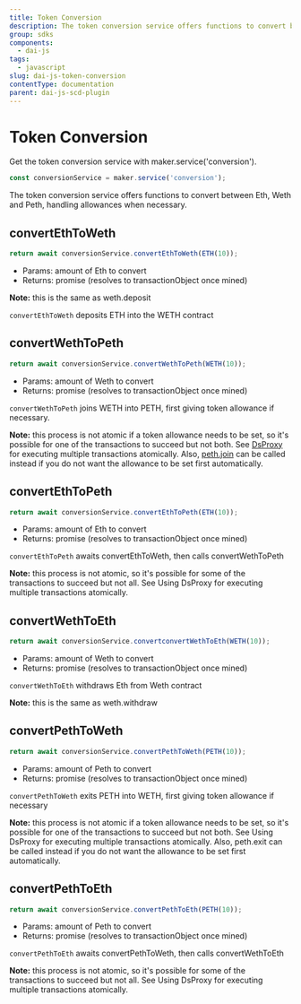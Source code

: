 ```yaml
---
title: Token Conversion
description: The token conversion service offers functions to convert between Eth, Weth and Peth, handling allowances when necessary
group: sdks
components:
  - dai-js
tags:
  - javascript
slug: dai-js-token-conversion
contentType: documentation
parent: dai-js-scd-plugin
---
```


# Token Conversion

Get the token conversion service with maker.service\('conversion'\).

```javascript
const conversionService = maker.service('conversion');
```

The token conversion service offers functions to convert between Eth, Weth and Peth, handling allowances when necessary.

## convertEthToWeth

```javascript
return await conversionService.convertEthToWeth(ETH(10));
```

- Params: amount of Eth to convert
- Returns: promise \(resolves to transactionObject once mined\)

**Note:** this is the same as weth.deposit

`convertEthToWeth` deposits ETH into the WETH contract

## convertWethToPeth

```javascript
return await conversionService.convertWethToPeth(WETH(10));
```

- Params: amount of Weth to convert
- Returns: promise \(resolves to transactionObject once mined\)

`convertWethToPeth` joins WETH into PETH, first giving token allowance if necessary.

**Note:** this process is not atomic if a token allowance needs to be set, so it's possible for one of the transactions to succeed but not both. See [DsProxy](../advanced-configuration/using-ds-proxy.md) for executing multiple transactions atomically. Also, [peth.join](tokens.md#join-peth-only) can be called instead if you do not want the allowance to be set first automatically.

## convertEthToPeth

```javascript
return await conversionService.convertEthToPeth(ETH(10));
```

- Params: amount of Eth to convert
- Returns: promise \(resolves to transactionObject once mined\)

`convertEthToPeth` awaits convertEthToWeth, then calls convertWethToPeth

**Note:** this process is not atomic, so it's possible for some of the transactions to succeed but not all. See Using DsProxy for executing multiple transactions atomically.

## convertWethToEth

```javascript
return await conversionService.convertconvertWethToEth(WETH(10));
```

- Params: amount of Weth to convert
- Returns: promise \(resolves to transactionObject once mined\)

`convertWethToEth` withdraws Eth from Weth contract

**Note:** this is the same as weth.withdraw

## convertPethToWeth

```javascript
return await conversionService.convertPethToWeth(PETH(10));
```

- Params: amount of Peth to convert
- Returns: promise \(resolves to transactionObject once mined\)

`convertPethToWeth` exits PETH into WETH, first giving token allowance if necessary

**Note:** this process is not atomic if a token allowance needs to be set, so it's possible for one of the transactions to succeed but not both. See Using DsProxy for executing multiple transactions atomically. Also, peth.exit can be called instead if you do not want the allowance to be set first automatically.

## convertPethToEth

```javascript
return await conversionService.convertPethToEth(PETH(10));
```

- Params: amount of Peth to convert
- Returns: promise \(resolves to transactionObject once mined\)

`convertPethToEth` awaits convertPethToWeth, then calls convertWethToEth

**Note:** this process is not atomic, so it's possible for some of the transactions to succeed but not all. See Using DsProxy for executing multiple transactions atomically.
